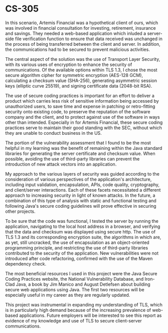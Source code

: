 # CS-305

In this scenario, Artemis Financial was a hypothetical client of ours, which was involved in financial consultation for investing, retirement, insurance and savings.  They needed a web-based application which inluded a server-side file verification function to ensure that data received was unchanged in the process of being transferred between the client and server.  In addition, the communications had to be secured to prevent malicious activities.  

The central aspect of the solution was the use of Transport Layer Security, with its various uses of encryption to enhance the security of communications.  Of the available options within TLS 1.3, I chose the most secure algorithm cipher for symmetric encryption (AES-128 GCM), calculating a checksum value (SHA-256), generating asymmetric session keys (elliptic curve 25519), and signing certificate data (2048-bit RSA).  

The use of secure coding practices is important for an effort to deliver a product which carries less risk of sensitive information being accessed by unauthorized users, to save time and expense in patching or retro-fitting security onto existing code, to preserve the reputation of the software company and the client, and to protect against use of the software in ways other than intended.  Especially in for Artemis Financial, these secure coding practices serve to maintain their good standing with the SEC, without which they are unable to conduct business in the US.  

The portion of the vulnerability assessment that I found to be the most helpful in my learning was the benefit of remaining within the Java standard libraries for generating the server certificate and checksum value.  When possible, avoiding the use of third-party libraries can prevent the introduction of new attack vectors into an application.  

My approach to the various layers of security was guided according to the consideration of various perspectives of the application's architecture, including input validation, encapsulation, APIs, code quality, cryptography, and client/server interactions.  Each of these facets necessitated a different approach to increasing security in light of known attacks.  In the future, a combination of this type of analysis with static and functional testing and following Java's secure coding guidelines will prove effective in securing other projects.  

To be sure that the code was functional, I tested the server by running the application, navigating to the local host address in a browser, and verifying that the data and checksum was displayed using secure http.  The use of TLS 1.3 and its corresponding encryption suite, the algorithms in which are, as yet, still uncracked, the use of encapsulation as an object-oriented programming principle, and restricting the use of third-party libraries contributed to the security of the application.  New vulnerabilities were not introduced after code refactoring, confirmed with the use of the Maven dependency check.  

The most beneficial resources I used in this project were the Java Secure Coding Practices website, the National Vulnerability Database, and Iron-Clad Java, a book by Jim Manico and August Detlefsen about building secure web applications using Java.  The first two resources will be especially useful in my career as they are regularly updated.

This project was instrumental in expanding my understanding of TLS, which is in particularly high demand because of the increasing prevalence of web-based applications.  Future employers will be interested to see this report as evidence of my knowledge and use of TLS to secure client-server communications.  
